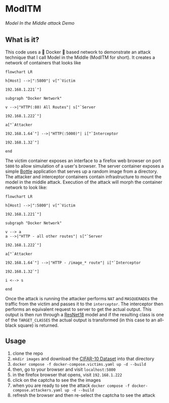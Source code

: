 # ModITM

###### Model In the Middle attack Demo

## What is it?

This code uses a :whale: Docker :whale: based network to demonstrate an attack technique that I call Model in the Middle (ModITM for short). It creates a network of containers that looks like

```mermaid
flowchart LR

h[Host] -->|":5800"| v["`Victim

192.168.1.221`"]

subgraph "Docker Network"

v -->|"HTTP(:80) All Routes"| s["`Server

192.168.1.222`"]

a["`Attacker

192.168.1.64`"] -->|"HTTP(:5000)"| i["`Interceptor

192.168.1.32`"]

end
```

The victim container exposes an interface to a firefox web browser on port `5800` to allow simulation of a user's browser. The server container exposes a simple [Bottle](https://bottlepy.org/docs/dev/) application that serves up a random image from a directory. The attacker and interceptor containers contain infrastructure to mount the model in the middle attack. Execution of the attack will morph the container network to look like:

```mermaid
flowchart LR

h[Host] -->|":5800"| v["`Victim

192.168.1.221`"]

subgraph "Docker Network"

v --> a
a -->|"HTTP - all other routes"| s["`Server

192.168.1.222`"]

a["`Attacker

192.168.1.64`"] -->|"HTTP - /image_* route"| i["`Interceptor

192.168.1.32`"]

i <--> s

end
```

Once the attack is running the attacker performs `NAT` and `MASQUERADE`s the traffic from the victim and passes it to the `interceptor`. The interceptor then performs an equivalent request to server to get the actual output. This output is then run through a [ResNet18](https://arxiv.org/pdf/1512.03385.pdf) model and if the resulting class is one of the `TARGET_CLASSES` the actual output is transformed (in this case to an all-black square) is returned.

## Usage

1. clone the repo
1. `mkdir images` and download the [CIFAR-10 Dataset](https://www.cs.toronto.edu/~kriz/cifar.html) into that directory
1. `docker compose -f docker-compose.victims.yaml up -d --build`
1. then, go to your browser and visit `localhost:5800`
1. in the firefox browser that opens, visit `192.168.1.222`
1. click on the captcha to see the the images
1. when you are ready to see the attack `docker compose -f docker-compose.attackers.yaml up -d --build`
1. refresh the browser and then re-select the captcha to see the attack
